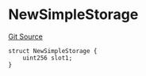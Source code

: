 # NewSimpleStorage
[Git Source](https://github.com/ubiquity/ubiquity-dollar/blob/447ec1d83d6aa0044c753bd31ba3571a47b64509/src/dollar/mocks/MockFacet.sol)


```solidity
struct NewSimpleStorage {
    uint256 slot1;
}
```

